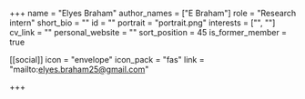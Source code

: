 +++
name = "Elyes Braham"
author_names = ["E Braham"]
role = "Research intern"
short_bio = ""
id = ""
portrait = "portrait.png"
interests = ["", ""]
cv_link = ""
personal_website = ""
sort_position = 45
is_former_member = true

[[social]]
    icon = "envelope"
    icon_pack = "fas"
    link = "mailto:elyes.braham25@gmail.com"

+++
